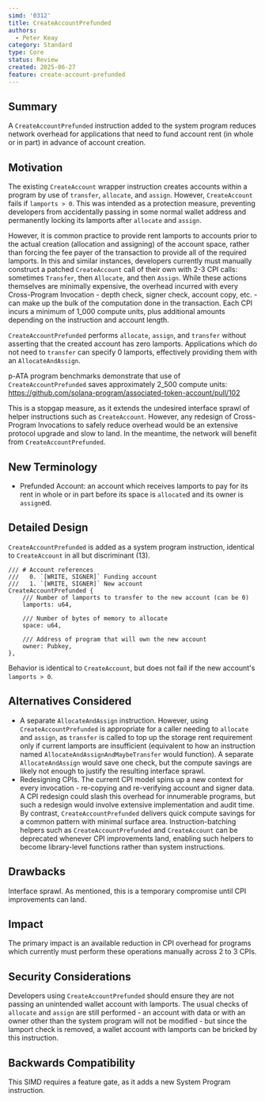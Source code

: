 ```yaml
---
simd: '0312'
title: CreateAccountPrefunded
authors:
  - Peter Keay
category: Standard
type: Core
status: Review
created: 2025-06-27
feature: create-account-prefunded
---
```


## Summary

A `CreateAccountPrefunded` instruction added to the system program reduces
network overhead for applications that need to fund account rent (in whole
or in part) in advance of account creation.

## Motivation

The existing `CreateAccount` wrapper instruction creates accounts within a
program by use of `transfer`, `allocate`, and `assign`. However,
`CreateAccount` fails if `lamports > 0`. This was intended as a protection
measure, preventing developers from accidentally passing in some normal
wallet address and permanently locking its lamports after `allocate` and
`assign`.

However, it is common practice to provide rent lamports to accounts prior to
the actual creation (allocation and assigning) of the account space, rather
than forcing the fee payer of the transaction to provide all of the required
lamports. In this and similar instances, developers currently must manually
construct a patched `CreateAccount` call of their own with 2-3 CPI calls:
sometimes `Transfer`, then `Allocate`, and then `Assign`. While these
actions themselves are minimally expensive, the overhead incurred
with every Cross-Program Invocation - depth check, signer check,
account copy, etc. - can make up the bulk of the computation done in the
transaction. Each CPI incurs a minimum of 1_000 compute units, plus
additional amounts depending on the instruction and account length.

`CreateAccountPrefunded` performs `allocate`, `assign`, and `transfer`
without asserting that the created account has zero lamports. Applications
which do not need to `transfer` can specify 0 lamports, effectively providing
them with an `AllocateAndAssign`.

p-ATA program benchmarks demonstrate that use of `CreateAccountPrefunded`
saves approximately 2_500 compute units:
https://github.com/solana-program/associated-token-account/pull/102

This is a stopgap measure, as it extends the undesired interface sprawl of
helper instructions such as `CreateAccount`. However, any redesign of
Cross-Program Invocations to safely reduce overhead would be an extensive
protocol upgrade and slow to land. In the meantime, the network will benefit
from `CreateAccountPrefunded`.

## New Terminology

* Prefunded Account: an account which receives lamports to pay for its rent
in whole or in part before its space is `allocate`d and its owner is
`assign`ed.

## Detailed Design

`CreateAccountPrefunded` is added as a system program instruction, identical
to `CreateAccount` in all but discriminant (13).

```
/// # Account references
///   0. `[WRITE, SIGNER]` Funding account
///   1. `[WRITE, SIGNER]` New account
CreateAccountPrefunded {
    /// Number of lamports to transfer to the new account (can be 0)
    lamports: u64,

    /// Number of bytes of memory to allocate
    space: u64,

    /// Address of program that will own the new account
    owner: Pubkey,
},
```

Behavior is identical to `CreateAccount`, but does not fail if the
new account's `lamports > 0`.

## Alternatives Considered

* A separate `AllocateAndAssign` instruction. However, using
`CreateAccountPrefunded` is appropriate for a caller needing to `allocate`
and `assign`, as `transfer` is called to top up the storage rent
requirement only if current lamports are insufficient (equivalent to how an
instruction named `AllocateAndAssignAndMaybeTransfer` would function).
A separate `AllocateAndAssign` would save one check, but the compute savings
are likely not enough to justify the resulting interface sprawl.
* Redesigning CPIs. The current CPI model spins up a new context for every
invocation - re-copying and re-verifying account and signer data. A CPI
redesign ​could slash this overhead for innumerable programs, but such a
redesign would involve extensive implementation and audit time. By contrast,
`CreateAccountPrefunded` delivers quick compute savings for a common pattern
with minimal surface area. Instruction-batching helpers such as
`CreateAccountPrefunded` and `CreateAccount` can be deprecated whenever
CPI improvements land, enabling such helpers to become library-level functions
rather than system instructions.

## Drawbacks

Interface sprawl. As mentioned, this is a temporary compromise until
CPI improvements can land.

## Impact

The primary impact is an available reduction in CPI overhead for programs
which currently must perform these operations manually across 2 to 3
CPIs.

## Security Considerations

Developers using `CreateAccountPrefunded` should ensure they are not passing
an unintended wallet account with lamports. The usual checks of `allocate`
and `assign` are still performed - an account with data or with an owner
other than the system program will not be modified - but since the lamport
check is removed, a wallet account with lamports can be bricked by this
instruction.

## Backwards Compatibility

This SIMD requires a feature gate, as it adds a new System Program
instruction.
